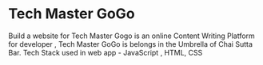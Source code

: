 # Tech Master GoGo
Build a website for Tech Master Gogo is an online Content Writing Platform for developer  , Tech Master GoGo is belongs in the Umbrella of Chai Sutta Bar. 
Tech Stack used in web app - JavaScript , HTML, CSS
